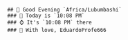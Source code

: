 
        ## 👋 Good Evening `Africa/Lubumbashi`
        ### 📅 Today is `10:08 PM`
        ### ⌚ It's `10:08 PM` there
        ### 🎩 With love, EduardoProfe666 
        